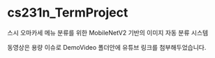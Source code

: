 # cs231n_TermProject
스시 오마카세 메뉴 분류를 위한 MobileNetV2 기반의 이미지 자동 분류 시스템 

동영상은 용량 이슈로 DemoVideo 폴더안에 유튜브 링크를 첨부해두었습니다. 
